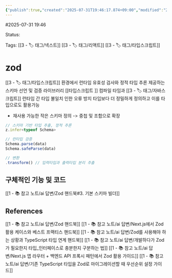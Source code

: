 ```yaml
---
{"publish":true,"created":"2025-07-31T19:46:17.874+09:00","modified":"2025-08-01T00:19:45.530+09:00","cssclasses":""}
---
```


#2025-07-31 19:46

Status: 

Tags: [[3 - 🏷️ 태그/넥스트]] [[3 - 🏷️ 태그/리액트]] [[3 - 🏷️ 태그/타입스크립트]]

# zod
[[3 - 🏷️ 태그/타입스크립트]] 환경에서 런타임 유효성 검사와 정적 타입 추론 제공하는 스키마 선언 및 검증 라이브러리
[[타입스크립트 ]] 컴파일 타임과 [[3 - 🏷️ 태그/자바스크립트]] 런타임 간 타입 불일치 인한 오류 방지
타입보다 더 정밀하게 정의하고 이를 타입으로도 활용가능
- 재사용 가능한 작은 스키마 정의 -> 중첩 및 조합으로 확장

```typescript
// 스키마 기반 타입 추출, 정적 추론
z.infer<typeof Schema>

// 런타입 검증
Schema.parse(data)
Schema.safeParse(data)

// 변환
.transform() // 입력타입과 출력타입 분리 추출
```
## 구체적인 기능 및 코드
[[1 - 📚 참고 노트/ai 답변/Zod 핸드북#3. 기본 스키마 빌더]]


## References
[[1 - 📚 참고 노트/ai 답변/Zod 핸드북]]
[[1 - 📚 참고 노트/ai 답변/Next.js에서 Zod 활용 케이스와 베스트 프랙티스 핸드북]]
[[1 - 📚 참고 노트/ai 답변/Zod를 사용해야 하는 상황과 TypeScript 타입 연계 핸드북]]
[[1 - 📚 참고 노트/ai 답변/개발하다가 Zod가 필요한지 타입_인터페이스로 충분한지 구분하는 법]]
[[1 - 📚 참고 노트/ai 답변/Next.js 앱 라우터 + 백엔드 API 프록시 패턴에서 Zod 활용 가이드]]
[[1 - 📚 참고 노트/ai 답변/기존 TypeScript 타입을 Zod로 마이그레이션할 때 우선순위 설정 가이드]]